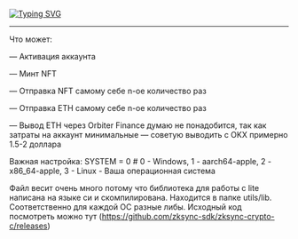 [![Typing SVG](https://readme-typing-svg.demolab.com?font=Fira+Code&pause=1000&color=A42EF7&width=435&lines=Soft+zksync+Lite)](https://git.io/typing-svg)

-----------------------------------------------------------------------------------------------------------------------------------------------------------

Что может:

— Активация аккаунта

— Минт NFT

— Отправка NFT самому себе n-ое количество раз

— Отправка ETH самому себе n-ое количество раз

— Вывод ETH через Orbiter Finance думаю не понадобится, так как затраты на аккаунт минимальные — советую выводить с OKX примерно 1.5-2 доллара

Важная настройка: SYSTEM = 0   # 0 - Windows, 1 - aarch64-apple, 2 - x86_64-apple, 3 - Linux - Ваша операционная система

Файл весит очень много потому что библиотека для работы с lite написана на языке си и скомпилирована. Находится в папке utils/lib. Соответственно для каждой OC разные либы.  Исходный код посмотреть можно тут (https://github.com/zksync-sdk/zksync-crypto-c/releases)
